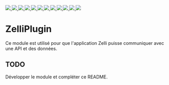 <p>
  <a href="https://app.travis-ci.com/github/departement-loire-atlantique/jZelli">
    <img src="https://api.travis-ci.com/departement-loire-atlantique/jZelli.svg?branch=main" />
  </a>
  <a href="https://sonarcloud.io/organizations/departement-loire-atlantique">
    <img src="https://sonarcloud.io/api/project_badges/measure?project=departement-loire-atlantique_jZelli&metric=ncloc" />
    <img src="https://sonarcloud.io/api/project_badges/measure?project=departement-loire-atlantique_jZelli&metric=bugs" />
    <img src="https://sonarcloud.io/api/project_badges/measure?project=departement-loire-atlantique_jZelli&metric=code_smells" />
    <img src="https://sonarcloud.io/api/project_badges/measure?project=departement-loire-atlantique_jZelli&metric=coverage" />
    <img src="https://sonarcloud.io/api/project_badges/measure?project=departement-loire-atlantique_jZelli&metric=duplicated_lines_density" />
    <img src="https://sonarcloud.io/api/project_badges/measure?project=departement-loire-atlantique_jZelli&metric=sqale_rating" />
    <img src="https://sonarcloud.io/api/project_badges/measure?project=departement-loire-atlantique_jZelli&metric=alert_status" />
    <img src="https://sonarcloud.io/api/project_badges/measure?project=departement-loire-atlantique_jZelli&metric=reliability_rating" />
    <img src="https://sonarcloud.io/api/project_badges/measure?project=departement-loire-atlantique_jZelli&metric=security_rating" />
    <img src="https://sonarcloud.io/api/project_badges/measure?project=departement-loire-atlantique_jZelli&metric=sqale_index" />
    <img src="https://sonarcloud.io/api/project_badges/measure?project=departement-loire-atlantique_jZelli&metric=vulnerabilities" />
    </a>
</p>

# ZelliPlugin

Ce module est utilisé pour que l'application Zelli puisse communiquer avec une API et des données.

## TODO

Développer le module et compléter ce README.
